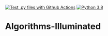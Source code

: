 [![Test .py files with Github Actions](https://github.com/RKAnonymous/Algorithms-Illuminated/actions/workflows/devops.yml/badge.svg)](https://github.com/RKAnonymous/Algorithms-Illuminated/actions/workflows/devops.yml)
[![Python 3.8](https://img.shields.io/badge/python-3.8-blue.svg?logo=Python&logoColor=yellow)](https://www.python.org/downloads/release/python-360/)

# Algorithms-Illuminated